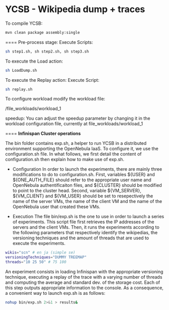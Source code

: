 YCSB - Wikipedia dump + traces
====
To compile YCSB:

```bash
mvn clean package assembly:single
```

====
Pre-process stage:
Execute Scripts: 
```bash
sh step1.sh, sh step2.sh, sh step3.sh
```
To execute the Load action:
```bash 
sh LoadDump.sh
```

To execute the Replay action:
Execute Script: 
```bash 
sh replay.sh 
```

To configure workload modify the workload file: 

/file_workloads/workload_1

  speedup: You can adjust the speedup parameter by changing it in  the workload configuration file, currently at file_workloads/workload_1
  
====
**Infinispan Cluster operations**

The bin folder contains exp.sh, a helper to run YCSB in a distributed environment supporting the OpenNebula IaaS.
To configure it, we use the configuration.sh file.
In what follows, we first detail the content of configuration.sh then explain how to make use of exp.sh.

* Configuration 
In order to launch the experiments, there are mainly three modifications to do to configuration.sh. 
First, variables ${USER} and ${ONE_AUTH_FILE} should refer to the appropriate user name and OpenNebula authentificaiton files, and ${CLUSTER} should be modified to point to the cluster head.
Second, variable ${VM_SERVER}, ${VM_CLIENT} and ${VM_USER} should be set to resepectively the name of the server VMs, the name of the client VM and the name of the OpenNebula user that created these VMs. 

* Execution
The file bin/exp.sh is the one to use in order to launch a series of experiments.
This script file first retrieves the IP addresses of the servers and the client VMs.
Then, it runs the experiments according to the following parameters that respectively identify the wikipedias, the versioning techniques and the amount of threads that are used to execute the experiments.
```bash
wikis="scn" # en ja (simple se)
versioningTechniques="DUMMY TREEMAP" 
threads="10 25 50" # 75 100
```
An experiment consists in loading Infinispan with the appropriate versioning technique, executing a replay of the trace with a varying number of threads and computing the average and standard dev. of the storage cost. 
Each of this step outputs appropriate information to the console.
As a consequence, a convenient way to launch exp.sh is as follows:
```bash
nohup bin/exp.sh 2>&1 > results&
```
